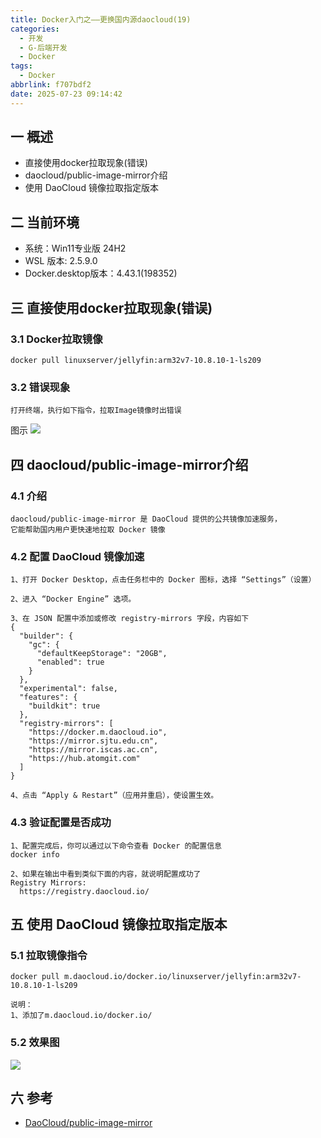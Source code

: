```yaml
---
title: Docker入门之——更换国内源daocloud(19)
categories:
  - 开发
  - G-后端开发
  - Docker
tags:
  - Docker
abbrlink: f707bdf2
date: 2025-07-23 09:14:42
---
```

## 一 概述

* 直接使用docker拉取现象(错误)
* daocloud/public-image-mirror介绍
* 使用 DaoCloud 镜像拉取指定版本

<!--more-->

## 二 当前环境

* 系统：Win11专业版 24H2
* WSL 版本: 2.5.9.0
* Docker.desktop版本：4.43.1(198352)

## 三 直接使用docker拉取现象(错误)

### 3.1 Docker拉取镜像

```
docker pull linuxserver/jellyfin:arm32v7-10.8.10-1-ls209
```

### 3.2 错误现象

```
打开终端，执行如下指令，拉取Image镜像时出错误
```

图示
![][1]

## 四 daocloud/public-image-mirror介绍

### 4.1 介绍

```
daocloud/public-image-mirror 是 DaoCloud 提供的公共镜像加速服务，
它能帮助国内用户更快速地拉取 Docker 镜像
```

### 4.2 配置 DaoCloud 镜像加速

```
1、打开 Docker Desktop，点击任务栏中的 Docker 图标，选择 “Settings”（设置）

2、进入 “Docker Engine” 选项。

3、在 JSON 配置中添加或修改 registry-mirrors 字段，内容如下
{
  "builder": {
    "gc": {
      "defaultKeepStorage": "20GB",
      "enabled": true
    }
  },
  "experimental": false,
  "features": {
    "buildkit": true
  },
  "registry-mirrors": [
    "https://docker.m.daocloud.io",
    "https://mirror.sjtu.edu.cn",
    "https://mirror.iscas.ac.cn",
    "https://hub.atomgit.com"
  ]
}

4、点击 “Apply & Restart”（应用并重启），使设置生效。
```

### 4.3 验证配置是否成功

```
1、配置完成后，你可以通过以下命令查看 Docker 的配置信息
docker info

2、如果在输出中看到类似下面的内容，就说明配置成功了
Registry Mirrors:
  https://registry.daocloud.io/
```

## 五 使用 DaoCloud 镜像拉取指定版本

### 5.1 拉取镜像指令

```
docker pull m.daocloud.io/docker.io/linuxserver/jellyfin:arm32v7-10.8.10-1-ls209

说明：
1、添加了m.daocloud.io/docker.io/
```

### 5.2 效果图

![][2]

## 六 参考

* [DaoCloud/public-image-mirror](https://github.com/DaoCloud/public-image-mirror)

[1]:https://cdn.jsdelivr.net/gh/PGzxc/CDN/blog-docker/docker-19-daocloud-pull-err-1.png
[2]:https://cdn.jsdelivr.net/gh/PGzxc/CDN/blog-docker/docker-19-daocloud-pull-success-2.png